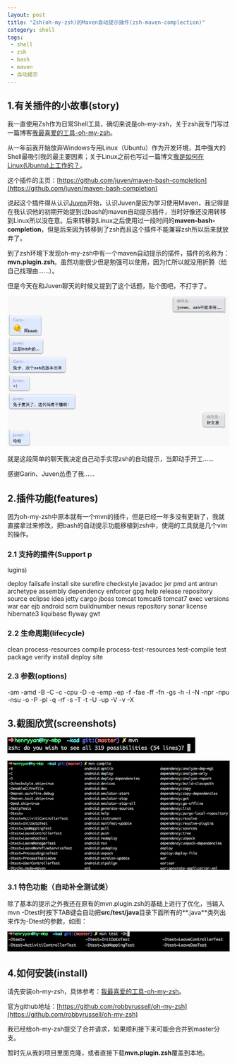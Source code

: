 ```yaml
---
layout: post
title: "Zsh(oh-my-zsh)的Maven自动提示插件(zsh-maven-complection)"
category: shell 
tags: 
 - shell
 - zsh
 - bash
 - maven
 - 自动提示
---
```


## 1.有关插件的小故事(story)

我一直使用Zsh作为日常Shell工具，确切来说是oh-my-zsh，关于zsh我专门写过一篇博客[我最喜爱的工具-oh-my-zsh](/shell/2012/03/25/oh-my-zsh.html)。

从一年前我开始放弃Windows专用Linux（Ubuntu）作为开发环境，其中强大的Shell最吸引我的最主要因素；关于Linux之前也写过一篇博文[我是如何在Linux(Ubuntu)上工作的？](/linux/2012/05/19/how-do-i-work-on-linux.html)。

这个插件的主页：[https://github.com/juven/maven-bash-completion](https://github.com/juven/maven-bash-completion)

说起这个插件得从认识[Juven](http://www.juvenxu.com/)开始，认识Juven是因为学习使用Maven，我记得是在我认识他的初期开始提到过bash的maven自动提示插件，当时好像还没用转移到Linux所以没在意。后来转移到Linux之后使用过一段时间的**maven-bash-completion**，但是后来因为转移到了zsh而且这个插件不能兼容zsh所以后来就放弃了。

到了zsh环境下发现oh-my-zsh中有一个maven自动提示的插件，插件的名称为：**mvn.plugin.zsh**。虽然功能很少但是勉强可以使用，因为忙所以就没用折腾（给自己找理由……）。

但是今天在和Juven聊天的时候又提到了这个话题，贴个图吧，不打字了。

![](/files/2012/07/talk-with-juven-and-garin.png)

就是这段简单的聊天我决定自己动手实现zsh的自动提示，当即动手开工……

感谢Garin、Juven怂恿了我……

## 2.插件功能(features)

因为oh-my-zsh中原本就有一个mvn的插件，但是已经一年多没有更新了，我就直接拿过来修改，把bash的自动提示功能移植到zsh中，使用的工具就是几个vim的操作。

### 2.1 支持的插件(Support p
lugins)

deploy failsafe install site surefire checkstyle javadoc jxr pmd ant antrun archetype assembly dependency enforcer gpg help release repository source eclipse idea jetty cargo jboss tomcat tomcat6 tomcat7 exec versions war ear ejb android scm buildnumber nexus repository sonar license hibernate3 liquibase flyway gwt

### 2.2 生命周期(lifecycle)

clean process-resources compile process-test-resources test-compile test package verify install deploy site

### 2.3 参数(options)

-am -amd -B -C -c -cpu -D -e -emp -ep -f -fae -ff -fn -gs -h -l -N -npr -npu -nsu -o -P -pl -q -rf -s -T -t -U -up -V -v -X

## 3.截图欣赏(screenshots)

![](/files/2012/07/zsh-maven-complection-1.png)

![](/files/2012/07/zsh-maven-complection-2.png)

### 3.1 特色功能（自动补全测试类）

除了基本的提示之外我还在原有的mvn.plugin.zsh的基础上进行了优化，当输入mvn -Dtest时按下TAB键会自动把**src/test/java**目录下面所有的**.java**类列出来作为-Dtest的参数，如图：

![](/files/2012/07/zsh-maven-complection-3.png)

## 4.如何安装(install)

请先安装oh-my-zsh，具体参考：[我最喜爱的工具-oh-my-zsh](/shell/2012/03/25/oh-my-zsh.html)。

官方github地址：[https://github.com/robbyrussell/oh-my-zsh](https://github.com/robbyrussell/oh-my-zsh)

我已经给oh-my-zsh提交了合并请求，如果顺利接下来可能会合并到master分支。

暂时先从我的项目里面克隆，或者直接下载**mvn.plugin.zsh**覆盖到本地。